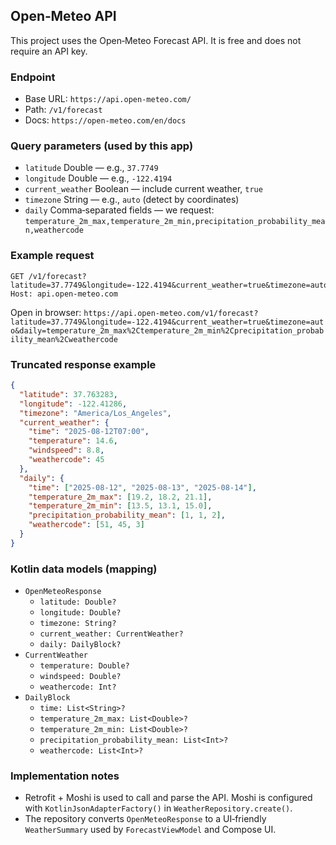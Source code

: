## Open‑Meteo API

This project uses the Open‑Meteo Forecast API. It is free and does not require an API key.

### Endpoint
- Base URL: `https://api.open-meteo.com/`
- Path: `/v1/forecast`
- Docs: `https://open-meteo.com/en/docs`

### Query parameters (used by this app)
- `latitude` Double — e.g., `37.7749`
- `longitude` Double — e.g., `-122.4194`
- `current_weather` Boolean — include current weather, `true`
- `timezone` String — e.g., `auto` (detect by coordinates)
- `daily` Comma‑separated fields — we request: `temperature_2m_max,temperature_2m_min,precipitation_probability_mean,weathercode`

### Example request
```text
GET /v1/forecast?latitude=37.7749&longitude=-122.4194&current_weather=true&timezone=auto&daily=temperature_2m_max,temperature_2m_min,precipitation_probability_mean,weathercode
Host: api.open-meteo.com
```

Open in browser:
`https://api.open-meteo.com/v1/forecast?latitude=37.7749&longitude=-122.4194&current_weather=true&timezone=auto&daily=temperature_2m_max%2Ctemperature_2m_min%2Cprecipitation_probability_mean%2Cweathercode`

### Truncated response example
```json
{
  "latitude": 37.763283,
  "longitude": -122.41286,
  "timezone": "America/Los_Angeles",
  "current_weather": {
    "time": "2025-08-12T07:00",
    "temperature": 14.6,
    "windspeed": 8.8,
    "weathercode": 45
  },
  "daily": {
    "time": ["2025-08-12", "2025-08-13", "2025-08-14"],
    "temperature_2m_max": [19.2, 18.2, 21.1],
    "temperature_2m_min": [13.5, 13.1, 15.0],
    "precipitation_probability_mean": [1, 1, 2],
    "weathercode": [51, 45, 3]
  }
}
```

### Kotlin data models (mapping)
- `OpenMeteoResponse`
  - `latitude: Double?`
  - `longitude: Double?`
  - `timezone: String?`
  - `current_weather: CurrentWeather?`
  - `daily: DailyBlock?`
- `CurrentWeather`
  - `temperature: Double?`
  - `windspeed: Double?`
  - `weathercode: Int?`
- `DailyBlock`
  - `time: List<String>?`
  - `temperature_2m_max: List<Double>?`
  - `temperature_2m_min: List<Double>?`
  - `precipitation_probability_mean: List<Int>?`
  - `weathercode: List<Int>?`

### Implementation notes
- Retrofit + Moshi is used to call and parse the API. Moshi is configured with `KotlinJsonAdapterFactory()` in `WeatherRepository.create()`.
- The repository converts `OpenMeteoResponse` to a UI‑friendly `WeatherSummary` used by `ForecastViewModel` and Compose UI.